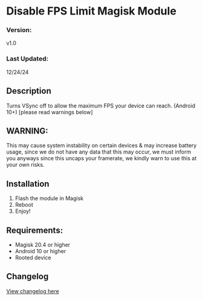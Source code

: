 # Disable FPS Limit Magisk Module

### Version:
v1.0

### Last Updated:
12/24/24

## Description
Turns VSync off to allow the maximum FPS your device can reach. (Android 10+) [please read warnings below]

## WARNING:
This may cause system instability on certain devices & may increase battery usage, since we do not have any data that this may occur, we must inform you anyways since this uncaps your framerate, we kindly warn to use this at your own risks.

## Installation 
1. Flash the module in Magisk
3. Reboot
4. Enjoy!

## Requirements:
- Magisk 20.4 or higher
- Android 10 or higher
- Rooted device

## Changelog
[View changelog here](https://github.com/PS2ClassicsVault/Disable-FPS-Limit/blob/main/changelog.md)
